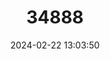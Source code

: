 ---
title: "34888"
category: "Khaya madagascariensis"
draft: false
date: 2024-02-22 13:03:50
languages:
  Malagasy: ["Bangoma", "Hazomahogo", "Hazomena", "Manitrolatra"]
---
